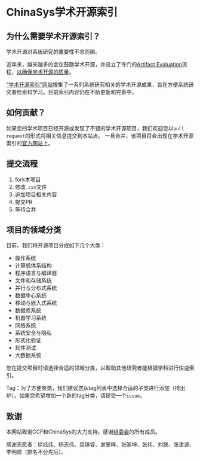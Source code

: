 # ChinaSys学术开源索引

## 为什么需要学术开源索引？

学术开源对系统研究的重要性不言而喻。

近年来，越来越多的会议鼓励学术开源，并设立了专门的[Artifact Evaluation](https://artifact-eval.org/)流程，[以确保学术开源的质量](https://zhuanlan.zhihu.com/p/460805807)。

[“学术开源索引”网站](https://chinasys.org/opensource/program-index.html)搜集了一系列系统研究相关的学术开源成果，旨在方便系统研究者检索和学习。目前索引内容仍在不断更新和完善中。

## 如何贡献？

如果您的学术项目已经开源或发现了不错的学术开源项目，我们欢迎您以`pull request`的形式将相关信息提交到本站点。
一旦合并，该项目将会出现在学术开源索引的[官方网站](https://chinasys.org/opensource/program-index.html)上。

## 提交流程

1. fork本项目
2. 修改`.csv`文件
3. 追加项目相关内容
4. 提交PR
5. 等待合并

## 项目的领域分类

目前，我们将开源项目分成如下几个大类：

* 操作系统
* 计算机体系结构
* 程序语言与编译器
* 文件和存储系统
* 并行与分布式系统
* 数据中心系统
* 移动与嵌入式系统
* 数据库系统
* 机器学习系统
* 网络系统
* 系统安全与隐私
* 形式化验证
* 软件测试
* 大数据系统

您在提交项目时请选择合适的领域分类，以帮助其他研究者能根据学科进行快速索引。

Tag：为了方便聚类，我们建议您从tag列表中选择合适的子类进行添加（待出炉）。如果您希望增加一个新的tag分类，请提交一个`issue`。

## 致谢

本网站致谢CCF和ChinaSys的大力支持。感谢[组委会](https://chinasys.org/opensource/faculty.html)的所有成员。

感谢志愿者：徐经纬、杨志伟、袁璟睿、谢旻晖、张家坤、张祎、刘朕、张津源、李明煜（排名不分先后）。
